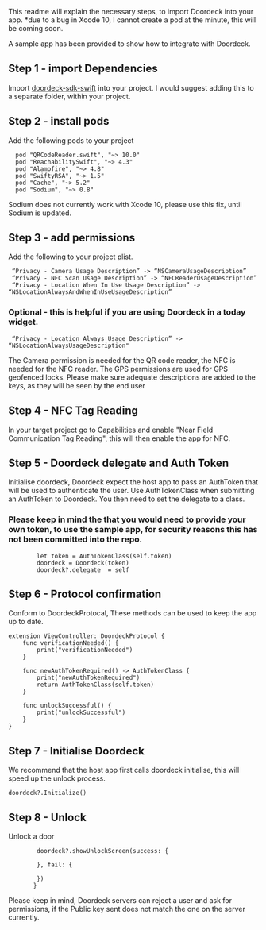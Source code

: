 
This readme will explain the necessary steps, to import Doordeck into your app.
*due to a bug in Xcode 10, I cannot create a pod at the minute, this will be coming soon. 

A sample app has been provided to show how to integrate with Doordeck.



## Step 1 - import Dependencies 
Import [doordeck-sdk-swift](https://github.com/doordeck/doordeck-sdk-swift/tree/master/doordeck-sdk-swift) into your project. I would suggest adding this to a separate folder, within your project.

## Step 2 - install pods 
Add the following pods to your project 
```
  pod "QRCodeReader.swift", "~> 10.0"
  pod "ReachabilitySwift", "~> 4.3"
  pod "Alamofire", "~> 4.8"
  pod "SwiftyRSA", "~> 1.5"
  pod "Cache", "~> 5.2"
  pod "Sodium", "~> 0.8"
 ```

Sodium does not currently work with Xcode 10, please use this fix, until Sodium is updated.

## Step 3 - add permissions
Add the following to your project plist.

```
 “Privacy - Camera Usage Description” -> “NSCameraUsageDescription”
 “Privacy - NFC Scan Usage Description” -> “NFCReaderUsageDescription”
 “Privacy - Location When In Use Usage Description” -> “NSLocationAlwaysAndWhenInUseUsageDescription”
```

### Optional - this is helpful if you are using Doordeck in a today widget.
```
 “Privacy - Location Always Usage Description” -> “NSLocationAlwaysUsageDescription"
```


The Camera permission is needed for the QR code reader, the NFC is needed for the NFC reader. The GPS permissions are used for GPS geofenced locks. 
Please make sure adequate descriptions are added to the keys, as they will be seen by the end user 

## Step 4 - NFC Tag Reading
In your target project go to Capabilities and enable "Near Field Communication Tag Reading", this will then enable the app for NFC.

## Step 5 - Doordeck delegate and Auth Token
Initialise doordeck, Doordeck expect the host app to pass an AuthToken that will be used to authenticate the user. 
Use AuthTokenClass when submitting an AuthToken to Doordeck.
You then need to set the delegate to a class.

### Please keep in mind the that you would need to provide your own token, to use the sample app, for security reasons this has not been committed into the repo.

```
        let token = AuthTokenClass(self.token)
        doordeck = Doordeck(token)
        doordeck?.delegate  = self
```

## Step 6 - Protocol confirmation 
Conform to DoordeckProtocal, These methods can be used to keep the app up to date.

```
extension ViewController: DoordeckProtocol {
    func verificationNeeded() {
        print("verificationNeeded")
    }
    
    func newAuthTokenRequired() -> AuthTokenClass {
        print("newAuthTokenRequired")
        return AuthTokenClass(self.token)
    }
    
    func unlockSuccessful() {
        print("unlockSuccessful")
    }
}
```

## Step 7 - Initialise Doordeck 
We recommend that the host app first calls doordeck initialise, this will speed up the unlock process.
```
doordeck?.Initialize()
```

## Step 8 - Unlock
Unlock a door

```
        doordeck?.showUnlockScreen(success: {
            
        }, fail: {
            
        })
       }

```

Please keep in mind, Doordeck servers can reject a user and ask for permissions, if the Public key sent does not match the one on the server currently.

